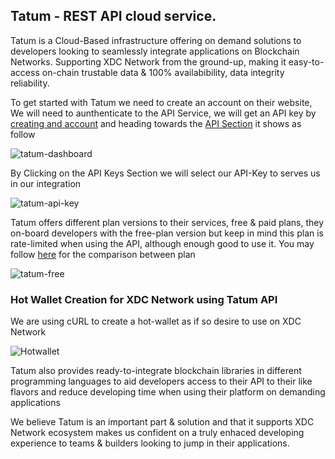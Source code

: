 ## Tatum - REST API cloud service.

Tatum is a Cloud-Based infrastructure offering on demand solutions to developers looking to seamlessly integrate applications on Blockchain Networks. Supporting XDC Network from the ground-up, making it easy-to-access on-chain trustable data & 100% availabibility, data integrity reliability.

To get started with Tatum we need to create an account on their website, We will need to aunthenticate to the API Service, we will get an API key by [creating and account](https://dashboard.tatum.io/sign-up) and heading towards the [API Section]() it shows as follow


![tatum-dashboard](https://user-images.githubusercontent.com/41552663/196106848-54c4e7c5-2eab-4324-bf5c-e701923a53ec.png)

By Clicking on the API Keys Section we will select our API-Key to serves us in our integration

![tatum-api-key](https://user-images.githubusercontent.com/41552663/196114242-132ab58d-7568-44a5-b851-da4df6b5ef6e.gif)

Tatum offers different plan versions to their services, free & paid plans, they on-board developers with the free-plan version but keep in mind this plan is rate-limited when using the API, although enough good to use it. You may follow [here](https://docs.tatum.io/payments/plans-and-pricing) for the comparison between plan 

![tatum-free](https://user-images.githubusercontent.com/41552663/196113607-bcb9cc2f-ff33-4236-bb5c-69242209f0f4.png)


### Hot Wallet Creation for XDC Network using Tatum API

We are using cURL to create a hot-wallet as if so desire to use on XDC Network

![Hotwallet](https://user-images.githubusercontent.com/41552663/196111444-5a027ca6-8a2e-4e5c-9270-5abefd4fc207.gif)

Tatum also provides ready-to-integrate blockchain libraries in different programming languages to aid developers access to their API to their like flavors and reduce developing time when using their platform on demanding applications

We believe Tatum is an important part & solution and that it supports XDC Network ecosystem makes us confident on a truly enhaced developing experience to teams & builders looking to jump in their applications.